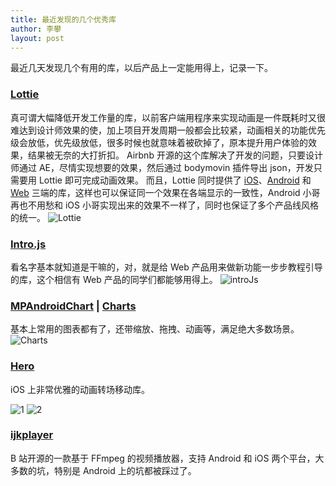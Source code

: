 ```yaml
---
title: 最近发现的几个优秀库
author: 李攀
layout: post
---
```


最近几天发现几个有用的库，以后产品上一定能用得上，记录一下。

### [Lottie](http://airbnb.io/lottie/)

真可谓大幅降低开发工作量的库，以前客户端用程序来实现动画是一件既耗时又很难达到设计师效果的使，加上项目开发周期一般都会比较紧，动画相关的功能优先级会放低，优先级放低，很多时候也就意味着被砍掉了，原本提升用户体验的效果，结果被无奈的大打折扣。
Airbnb 开源的这个库解决了开发的问题，只要设计师通过 AE，尽情实现想要的效果，然后通过 bodymovin 插件导出 json，开发只需要用 Lottie 即可完成动画效果。
而且，Lottie 同时提供了 [iOS](https://github.com/airbnb/lottie-ios)、[Android](https://github.com/airbnb/lottie-android) 和 [Web](https://github.com/airbnb/lottie-web) 三端的库，这样也可以保证同一个效果在各端显示的一致性，Android 小哥再也不用愁和 iOS 小哥实现出来的效果不一样了，同时也保证了多个产品线风格的统一。
![Lottie](http://airbnb.io/lottie/images/Introduction_01_sm.gif)

### [Intro.js](https://github.com/usablica/intro.js)

看名字基本就知道是干嘛的，对，就是给 Web 产品用来做新功能一步步教程引导的库，这个相信有 Web 产品的同学们都能够用得上。
![introJs](https://raw.githubusercontent.com/usablica/intro.js/gh-pages/img/introjs-demo.png)

### [MPAndroidChart](https://github.com/PhilJay/MPAndroidChart) | [Charts](https://github.com/danielgindi/Charts)

基本上常用的图表都有了，还带缩放、拖拽、动画等，满足绝大多数场景。
![Charts](https://github.com/PhilJay/MPAndroidChart/blob/master/screenshots/barchart2d.png)

### [Hero](https://github.com/lkzhao/Hero)

iOS 上非常优雅的动画转场移动库。

![1](https://camo.githubusercontent.com/ad3b44a1f8c9ad51ba120b6281b03335bd78bb22/68747470733a2f2f63646e2e7261776769742e636f6d2f6c6b7a68616f2f4865726f2f656262336632632f5265736f75726365732f66656174757265732e737667)
![2](https://camo.githubusercontent.com/f5211ae92678aa22b6edf2d18e08b0dce63bcaa4/68747470733a2f2f63646e2e7261776769742e636f6d2f6c6b7a68616f2f4865726f2f656262336632632f5265736f75726365732f6665617475726573322e737667)

### [ijkplayer](https://github.com/Bilibili/ijkplayer)

B 站开源的一款基于 FFmpeg 的视频播放器，支持 Android 和 iOS 两个平台，大多数的坑，特别是 Android 上的坑都被踩过了。